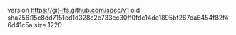 version https://git-lfs.github.com/spec/v1
oid sha256:15c8dd7151ed1d328c2e733ec30ff0fdc14de1895bf267da8454f82f46d41c5a
size 1220
